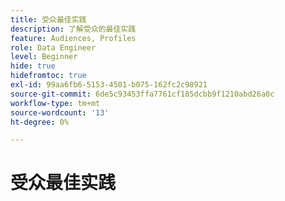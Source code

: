 ```yaml
---
title: 受众最佳实践
description: 了解受众的最佳实践
feature: Audiences, Profiles
role: Data Engineer
level: Beginner
hide: true
hidefromtoc: true
exl-id: 99aa6fb6-5153-4501-b075-162fc2c98921
source-git-commit: 6de5c93453ffa7761cf185dcbb9f1210abd26a0c
workflow-type: tm+mt
source-wordcount: '13'
ht-degree: 0%

---
```


# 受众最佳实践
